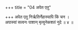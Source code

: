 +++
title = "04 अपेत एतु"

+++
अपेत एतु निर्ऋतिर्नेहास्यापि किं चन ।  
अपास्यां सत्वनः पाशान् मृत्युनेकशतं नुदे ॥ ४ ॥